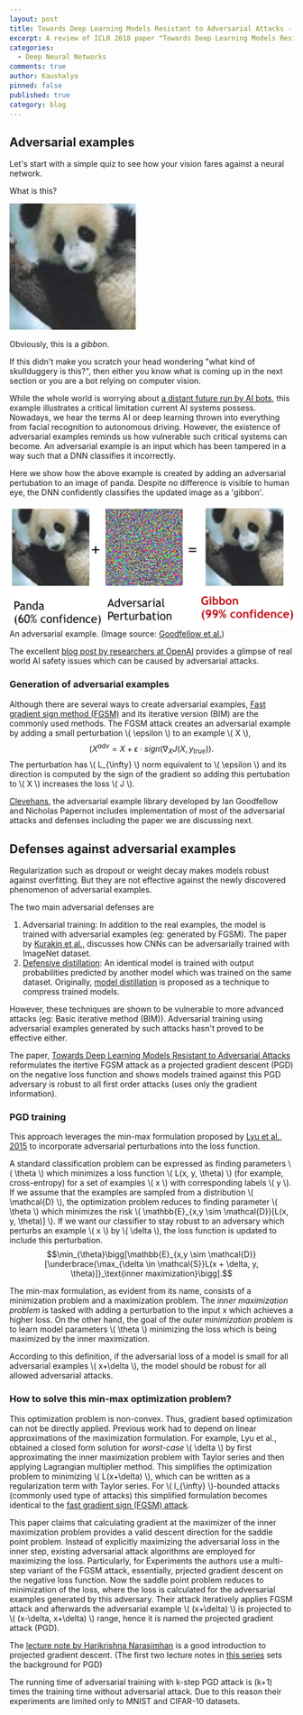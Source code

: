 ```yaml
---
layout: post
title: Towards Deep Learning Models Resistant to Adversarial Attacks - A review
excerpt: A review of ICLR 2018 paper "Towards Deep Learning Models Resistant to Adversarial Attacks"
categories:
  - Deep Neural Networks
comments: true
author: Kaushalya
pinned: false
published: true
category: blog
---
```


## Adversarial examples

Let's start with a simple quiz to see how your vision fares against a neural network.

What is this?

![guess][gibbon]

Obviously, this is a *gibbon*.

If this didn't make you scratch your head wondering "what kind of skullduggery is this?", then either you know what is coming up in the next section or you are a bot relying on computer vision.

While the whole world is worrying about [a distant future run by AI bots](https://futurism.com/father-artificial-intelligence-singularity-decades-away/), this example illustrates a critical limitation current AI systems possess.
Nowadays, we hear the terms AI or deep learning thrown into everything from facial recognition to autonomous driving. However, the existence of adversarial examples reminds us how vulnerable such critical systems can become. An adversarial example is an input which has been tampered in a way such that a DNN classifies it incorrectly.

Here we show how the above example is created by adding an adversarial pertubation to an image of panda. Despite no difference is visible to human eye, the DNN confidently classifies the updated image as a 'gibbon'.

![adversarial example][adv-panda]
An adversarial example. (Image source: [Goodfellow et al.](https://arxiv.org/abs/1412.6572))

The excellent [blog post by researchers at OpenAI](https://blog.openai.com/adversarial-example-research/) provides a glimpse of real world AI safety issues which can be caused by adversarial attacks.

### Generation of adversarial examples
Although there are several ways to create adversarial examples, [Fast gradient sign method (FGSM)](https://arxiv.org/abs/1412.6572) and its iterative version (BIM) are the commonly used methods. The FGSM attack creates an adversarial example by adding a small perturbation \\( \epsilon \\) to an example \\( X \\),
$$( X^{adv} = X + \epsilon \cdot sign(\nabla_X J (X, y_{true})).$$
The perturbation has \\( L_{\infty} \\) norm equivalent to \\(  \epsilon \\) and its direction is computed by the sign of the gradient so adding this pertubation to \\( X \\) increases the loss \\( J \\).

[Clevehans](https://github.com/tensorflow/cleverhans), the adversarial example library developed by Ian Goodfellow and Nicholas Papernot includes implementation of most of the adversarial attacks and defenses including the paper we are discussing next.

## Defenses against adversarial examples
Regularization such as dropout or weight decay makes models robust against overfitting. But they are not effective against the newly discovered phenomenon of adversarial examples.

The two main adversarial defenses are
1. Adversarial training: In addition to the real examples, the model is trained with adversarial examples (eg: generated by FGSM). The paper by [Kurakin et al.,](https://arxiv.org/abs/1611.01236) discusses how CNNs can be adversarially trained with ImageNet dataset.
2. [Defensive distillation](https://arxiv.org/abs/1511.04508): An identical model is trained with output probabilities predicted by another model which was trained on the same dataset. Originally, [model distillation](https://arxiv.org/abs/1503.02531) is proposed as a technique to compress trained models.

However, these techniques are shown to be vulnerable to more advanced attacks (eg: Basic iterative method (BIM)). Adversarial training using adversarial examples generated by such attacks hasn't proved to be effective either.

The paper, [Towards Deep Learning Models Resistant to Adversarial Attacks](https://arxiv.org/abs/1706.06083)
reformulates the itertive FGSM attack as a projected gradient descent (PGD) on the negative loss function and shows models trained against this PGD adversary is robust to all first order attacks (uses only the gradient information).

### PGD training
This approach leverages the min-max formulation proposed by [Lyu et al., 2015](https://arxiv.org/pdf/1511.06385.pdf) to incorporate adversarial perturbations into the loss function.

A standard classification problem can be expressed as finding parameters \\( \theta \\) which minimizes a loss  function \\( L(x, y, \theta) \\) (for example, cross-entropy) for a set of examples \\( x \\) with corresponding labels \\( y \\). If we assume that the examples are sampled from a distribution \\( \mathcal{D} \\), the optimization problem reduces to finding parameter \\( \theta \\) which minimizes the risk \\( \mathbb{E}_{x,y \sim \mathcal{D}}[L(x, y, \theta)] \\). If we want our classifier to stay robust to an adversary which perturbs an example \\( x \\) by \\( \delta \\), the loss function is updated to include this perturbation.
$$\min_{\theta}\bigg[\mathbb{E}_{x,y \sim \mathcal{D}}[\underbrace{\max_{\delta \in \mathcal{S}}L(x + \delta, y, \theta)]}_\text{inner maximization}\bigg].$$

The min-max formulation, as evident from its name, consists of a minimization problem and a maximization problem. The _inner maximization problem_ is tasked with adding a perturbation to the input x which achieves a higher loss. On the other hand, the goal of the _outer minimization problem_ is to learn model parameters \\( \theta \\) minimizing the loss which is being maximized by the inner maximization.

According to this definition, if the adversarial loss of a model is small for all adversarial examples \\( x+\delta \\), the model should be robust for all allowed adversarial attacks.

### How to solve this min-max optimization problem?

This optimization problem is non-convex. Thus, gradient based optimization can not be directly applied. Previous work had to depend on linear approximations of the maximization formulation. For example, Lyu et al., obtained a closed form solution for _worst-case_ \\( \delta \\) by first approximating the inner maximization problem with Taylor series and then applying Lagrangian multiplier method. This simplifies the optimization problem to minimizing \\( L(x+\delta) \\), which can be written as a regularization term with Taylor series. For \\( l_{\infty} \\)-bounded attacks (commonly used type of attacks) this simplified formulation becomes identical to the [fast gradient sign (FGSM) attack](https://arxiv.org/abs/1412.6572).

This paper claims that calculating gradient at the maximizer of the inner maximization problem provides a valid descent direction for the saddle point problem. Instead of explicitly maximizing the adversarial loss in the inner step, existing adversarial attack algorithms are employed for maximizing the loss. Particularly, for Experiments the authors use a multi-step variant of the FGSM attack, essentially, prjected gradient descent on the negative loss function. Now the saddle point problem reduces to minimization of the loss, where the loss is calculated for the adversarial examples generated by this adversary. Their attack iteratively applies FGSM attack and afterwards the adversarial example \\( (x+\delta) \\) is projected to \\( (x-\delta, x+\delta) \\) range, hence it is named the projected gradient attack (PGD).

The [lecture note by Harikrishna Narasimhan](http://drona.csa.iisc.ernet.in/~e0270/Jan-2015/Tutorials/lecture-notes-3.pdf) is a good introduction to projected gradient descent. (The first two lecture notes in [this series](http://drona.csa.iisc.ernet.in/~e0270/Jan-2015/Tutorials/) sets the background for PGD)

The running time of adversarial training with k-step PGD attack is (k+1) times the training time without adversarial attack. Due to this reason their experiments are limited only to MNIST and CIFAR-10 datasets.

[adv-panda]: ../assets/images/adversarial/panda.png "Adversarial example"
[gibbon]: ../assets/images/adversarial/gibbon.png "Gibbon"
